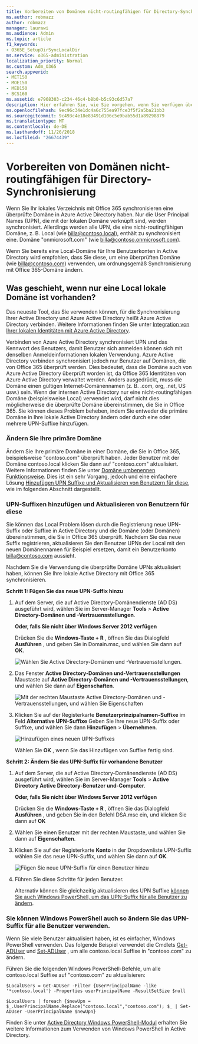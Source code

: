 ```yaml
---
title: Vorbereiten von Domänen nicht-routingfähigen für Directory-Synchronisierung
ms.author: robmazz
author: robmazz
manager: laurawi
ms.audience: Admin
ms.topic: article
f1_keywords:
- O365E_SetupDirSyncLocalDir
ms.service: o365-administration
localization_priority: Normal
ms.custom: Adm_O365
search.appverid:
- MET150
- MOE150
- MED150
- BCS160
ms.assetid: e7968303-c234-46c4-b8b0-b5c93c6d57a7
description: Hier erfahren Sie, wie Sie vorgehen, wenn Sie verfügen über eine nicht Routale Domäne Ihre lokalen Benutzer zugeordnet ist, bevor Sie mit Office 365 synchronisieren.
ms.openlocfilehash: 9ec96c34e1dc4a6c755ea97fce3f5f2a5ba21bb3
ms.sourcegitcommit: 9c493c4e18e83491d106c5e9bab55d1a89298879
ms.translationtype: MT
ms.contentlocale: de-DE
ms.lasthandoff: 11/26/2018
ms.locfileid: "26674439"
---
```

# <a name="prepare-a-non-routable-domain-for-directory-synchronization"></a>Vorbereiten von Domänen nicht-routingfähigen für Directory-Synchronisierung
Wenn Sie Ihr lokales Verzeichnis mit Office 365 synchronisieren eine überprüfte Domäne in Azure Active Directory haben. Nur die User Principal Names (UPN), die mit der lokalen Domäne verknüpft sind, werden synchronisiert. Allerdings werden alle UPN, die eine nicht-routingfähigen Domäne, z. B. Local (wie billa@contoso.local), enthält zu synchronisiert eine. Domäne "onmicrosoft.com" (wie billa@contoso.onmicrosoft.com). 

Wenn Sie bereits eine Local-Domäne für Ihre Benutzerkonten in Active Directory wird empfohlen, dass Sie diese, um eine überprüften Domäne (wie billa@contoso.com) verwenden, um ordnungsgemäß Synchronisierung mit Office 365-Domäne ändern.
  
## <a name="what-if-i-only-have-a-local-on-premises-domain"></a>Was geschieht, wenn nur eine Local lokale Domäne ist vorhanden?

Das neueste Tool, das Sie verwenden können, für die Synchronisierung Ihrer Active Directory und Azure Active Directory heißt Azure Active Directory verbinden. Weitere Informationen finden Sie unter [Integration von Ihrer lokalen Identitäten mit Azure Active Directory](https://docs.microsoft.com/azure/architecture/reference-architectures/identity/azure-ad).
  
Verbinden von Azure Active Directory synchronisiert UPN und das Kennwort des Benutzers, damit Benutzer sich anmelden können sich mit denselben Anmeldeinformationen lokalen Verwendung. Azure Active Directory verbinden synchronisiert jedoch nur Benutzer auf Domänen, die von Office 365 überprüft werden. Dies bedeutet, dass die Domäne auch von Azure Active Directory überprüft worden ist, da Office 365 Identitäten von Azure Active Directory verwaltet werden. Anders ausgedrückt, muss die Domäne einen gültigen Internet-Domänennamen (z. B. .com, org, .net, US usw.) sein. Wenn der internen Active Directory nur eine nicht-routingfähigen Domäne (beispielsweise Local) verwendet wird, darf nicht dies möglicherweise die überprüfte Domäne übereinstimmen, die Sie in Office 365. Sie können dieses Problem beheben, indem Sie entweder die primäre Domäne in Ihre lokale Active Directory ändern oder durch eine oder mehrere UPN-Suffixe hinzufügen.
  
### <a name="change-your-primary-domain"></a>**Ändern Sie Ihre primäre Domäne**

Ändern Sie Ihre primäre Domäne in einer Domäne, die Sie in Office 365, beispielsweise "contoso.com" überprüft haben. Jeder Benutzer mit der Domäne contoso.local klicken Sie dann auf "contoso.com" aktualisiert. Weitere Informationen finden Sie unter [Domäne umbenennen Funktionsweise](https://go.microsoft.com/fwlink/p/?LinkId=624174). Dies ist ein sehr Vorgang, jedoch und eine einfachere Lösung [Hinzufügen UPN Suffixe und Aktualisieren von Benutzern für diese](prepare-a-non-routable-domain-for-directory-synchronization.md#bk_register), wie im folgenden Abschnitt dargestellt.
  
### <a name="add-upn-suffixes-and-update-your-users-to-them"></a>**UPN-Suffixen hinzufügen und Aktualisieren von Benutzern für diese**

Sie können das Local Problem lösen durch die Registrierung neue UPN-Suffix oder Suffixe in Active Directory und die Domäne (oder Domänen) übereinstimmen, die Sie in Office 365 überprüft. Nachdem Sie das neue Suffix registrieren, aktualisieren Sie den Benutzer UPNs der Local mit den neuen Domänennamen für Beispiel ersetzen, damit ein Benutzerkonto billa@contoso.com aussieht.
  
Nachdem Sie die Verwendung die überprüfte Domäne UPNs aktualisiert haben, können Sie Ihre lokale Active Directory mit Office 365 synchronisieren.
  
 **Schritt 1: Fügen Sie das neue UPN-Suffix hinzu**
  
1. Auf dem Server, die auf Active Directory-Domänendienste (AD DS) ausgeführt wird, wählen Sie im Server-Manager **Tools** \> **Active Directory-Domänen und -Vertrauensstellungen**.
    
    **Oder, falls Sie nicht über Windows Server 2012 verfügen**
    
    Drücken Sie die **Windows-Taste + R** , öffnen Sie das Dialogfeld **Ausführen** , und geben Sie in Domain.msc, und wählen Sie dann auf **OK**.
    
    ![Wählen Sie Active Directory-Domänen und -Vertrauensstellungen.](media/46b6e007-9741-44af-8517-6f682e0ac974.png)
  
2. Das Fenster **Active Directory-Domänen und-Vertrauensstellungen** Maustaste auf **Active Directory-Domänen und -Vertrauensstellungen**, und wählen Sie dann auf **Eigenschaften**.
    
    ![Mit der rechten Maustaste Active Directory-Domänen und -Vertrauensstellungen, und wählen Sie Eigenschaften](media/39d20812-ffb5-4ba9-8d7b-477377ac360d.png)
  
3. Klicken Sie auf der Registerkarte **Benutzerprinzipalnamen-Suffixe** im Feld **Alternative UPN-Suffixe** Geben Sie Ihre neue UPN-Suffix oder Suffixe, und wählen Sie dann **Hinzufügen** \> **Übernehmen**.
    
    ![Hinzufügen eines neuen UPN-Suffixes](media/a4aaf919-7adf-469a-b93f-83ef284c0915.PNG)
  
    Wählen Sie **OK** , wenn Sie das Hinzufügen von Suffixe fertig sind. 
    
 **Schritt 2: Ändern Sie das UPN-Suffix für vorhandene Benutzer**
  
1. Auf dem Server, die auf Active Directory-Domänendienste (AD DS) ausgeführt wird, wählen Sie im Server-Manager **Tools** \> **Active Directory Active Directory-Benutzer und-Computer**.
    
    **Oder, falls Sie nicht über Windows Server 2012 verfügen**
    
    Drücken Sie die **Windows-Taste + R** , öffnen Sie das Dialogfeld **Ausführen** , und geben Sie in den Befehl DSA.msc ein, und klicken Sie dann auf **OK**
    
2. Wählen Sie einen Benutzer mit der rechten Maustaste, und wählen Sie dann auf **Eigenschaften**.
    
3. Klicken Sie auf der Registerkarte **Konto** in der Dropdownliste UPN-Suffix wählen Sie das neue UPN-Suffix, und wählen Sie dann auf **OK**.
    
    ![Fügen Sie neue UPN-Suffix für einen Benutzer hinzu](media/54876751-49f0-48cc-b864-2623c4835563.png)
  
4. Führen Sie diese Schritte für jeden Benutzer.
    
    Alternativ können Sie gleichzeitig aktualisieren des UPN Suffixe [können Sie auch Windows PowerShell, um das UPN-Suffix für alle Benutzer zu ändern](prepare-a-non-routable-domain-for-directory-synchronization.md#BK_Posh).
    
### <a name="you-can-also-use-windows-powershell-to-change-the-upn-suffix-for-all-users"></a>**Sie können Windows PowerShell auch so ändern Sie das UPN-Suffix für alle Benutzer verwenden.**

Wenn Sie viele Benutzer aktualisiert haben, ist es einfacher, Windows PowerShell verwenden. Das folgende Beispiel verwendet die Cmdlets [Get-ADUser](https://go.microsoft.com/fwlink/p/?LinkId=624312) und [Set-ADUser](https://go.microsoft.com/fwlink/p/?LinkId=624313) , um alle contoso.local Suffixe in "contoso.com" zu ändern. 

Führen Sie die folgenden Windows PowerShell-Befehle, um alle contoso.local Suffixe auf "contoso.com" zu aktualisieren:
    
  ```
  $LocalUsers = Get-ADUser -Filter {UserPrincipalName -like '*contoso.local'} -Properties userPrincipalName -ResultSetSize $null
  ```

  ```
  $LocalUsers | foreach {$newUpn = $_.UserPrincipalName.Replace("contoso.local","contoso.com"); $_ | Set-ADUser -UserPrincipalName $newUpn}
  ```
Finden Sie unter [Active Directory Windows PowerShell-Modul](https://go.microsoft.com/fwlink/p/?LinkId=624314) erhalten Sie weitere Informationen zum Verwenden von Windows PowerShell in Active Directory. 

